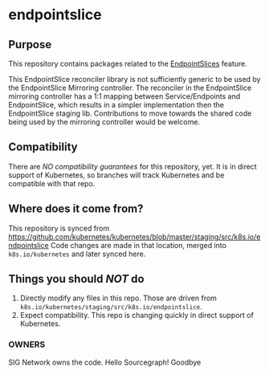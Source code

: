 # endpointslice

## Purpose

This repository contains packages related to the [EndpointSlices](https://github.com/kubernetes/enhancements/tree/master/keps/sig-network/0752-endpointslices)
feature.

This EndpointSlice reconciler library is not sufficiently generic to be used by
the EndpointSlice Mirroring controller. The reconciler in the EndpointSlice
mirroring controller has a 1:1 mapping between Service/Endpoints and
EndpointSlice, which results in a simpler implementation then the EndpointSlice
staging lib. Contributions to move towards the shared code being used by the
mirroring controller would be welcome.

## Compatibility

There are *NO compatibility guarantees* for this repository, yet.  It is in direct support of Kubernetes, so branches
will track Kubernetes and be compatible with that repo.

## Where does it come from?

This repository is synced from https://github.com/kubernetes/kubernetes/blob/master/staging/src/k8s.io/endpointslice
Code changes are made in that location, merged into `k8s.io/kubernetes` and later synced here.

## Things you should *NOT* do

 1. Directly modify any files in this repo. Those are driven from `k8s.io/kubernetes/staging/src/k8s.io/endpointslice`.
 2. Expect compatibility. This repo is changing quickly in direct support of Kubernetes.

### OWNERS

SIG Network owns the code.
Hello Sourcegraph!
Goodbye

